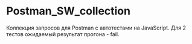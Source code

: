 # Postman_SW_collection
Коллекция запросов для Postman c автотестами на JavaScript. 
Для 2 тестов ожидаемый результат прогона - fail.
